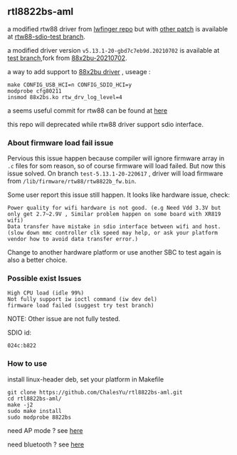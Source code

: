 
## rtl8822bs-aml

a modified rtw88 driver from [lwfinger repo](https://github.com/lwfinger/rtw88) but with [other patch](https://github.com/xdarklight/linux/commits/rtw88-test-20220611) is available at [rtw88-sdio-test branch](https://gitlab.com/ChalesYu/rtl8822bs-aml/tree/rtw88-sdio-test).

a modified driver version `v5.13.1-20-gbd7c7eb9d.20210702` is available at [test branch](https://github.com/ChalesYu/rtl8822bs-aml/tree/test-5.13.1-20-220617),fork from [88x2bu-20210702](https://github.com/morrownr/88x2bu-20210702).

a way to add support to [88x2bu driver](https://github.com/ChalesYu/88x2bu/tree/sdio-support) , useage : 

```
make CONFIG_USB_HCI=n CONFIG_SDIO_HCI=y
modprobe cfg80211
insmod 88x2bs.ko rtw_drv_log_level=4
```

a seems useful commit for rtw88 can be found at [here](https://github.com/xdarklight/linux/commit/80154847ef5ff284624a8abb2e66b690e41fb678)

this repo will deprecated while rtw88 driver support sdio interface.

### About firmware load fail issue

Pervious this issue happen because compiler will ignore firmware array in `.c` files for som reason,
 so of course firmware will load failed. But now this issue solved. On branch `test-5.13.1-20-220617` , driver will load firmware from `/lib/firmware/rtw88/rtw8822b_fw.bin`.

Some user report this issue still happen. It looks like hardware issue, check:

```
Power quality for wifi hardware is not good. (e.g Need Vdd 3.3V but only get 2.7~2.9V , Similar problem happen on some board with XR819 wifi)
Data transfer have mistake in sdio interface between wifi and host. (slow down mmc controller clk speed may help, or ask your platform vendor how to avoid data transfer error.)
```

Change to another hardware platform or use another SBC to test again is also a better choice.

### Possible exist Issues

```
High CPU load (idle 99%)
Not fully support iw ioctl command (iw dev del)
firmware load failed (suggest try test branch)
```

NOTE: Other issue are not fully tested.

SDIO id:

```
024c:b822
```

### How to use

install linux-header deb, set your platform in Makefile

```
git clone https://github.com/ChalesYu/rtl8822bs-aml.git
cd rtl8822bs-aml/
make -j2
sudo make install
sudo modprobe 8822bs
```

need AP mode ?   see [here](https://github.com/ChalesYu/rtl8822bs-aml/tree/master/getAP)

need bluetooth ? see [here](https://github.com/ChalesYu/rtl8822bs-aml/tree/master/bluetooth)
